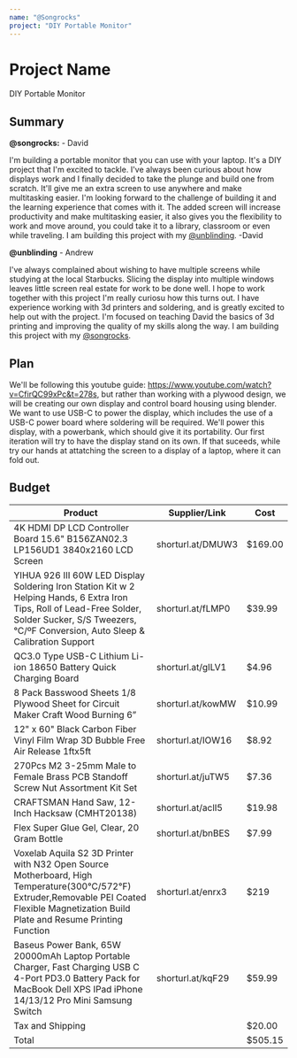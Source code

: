 ```yaml
---
name: "@Songrocks"
project: "DIY Portable Monitor"
---
```


# Project Name

DIY Portable Monitor

## Summary
**@songrocks:** - David

I'm building a portable monitor that you can use with your laptop. It's a DIY project that I'm excited to tackle. I've always been curious about how displays work and I finally decided to take the plunge and build one from scratch. It'll give me an extra screen to use anywhere and make multitasking easier. I'm looking forward to the challenge of building it and the learning experience that comes with it. The added screen will increase productivity and make multitasking easier, it also gives you the flexibility to work and move around, you could take it to a library, classroom or even while traveling. I am building this project with my  [@unblinding](https://github.com/unblinding).  -David

**@unblinding** - Andrew

I've always complained about wishing to have multiple screens while studying at the local Starbucks. Slicing the display into multiple windows leaves little screen real estate for work to be done well. I hope to work together with this project I'm really curiosu how this turns out. I have experience working with 3d printers and soldering, and is greatly excited to help out with the project. I'm focused on teaching David the basics of 3d printing and improving the quality of my skills along the way. I am building this project with my  [@songrocks](https://github.com/songrocks). 

## Plan
We'll be following this youtube guide: https://www.youtube.com/watch?v=CfirQC99xPc&t=278s, but rather than working with a plywood design, we will be creating our own display and control board housing using blender. We want to use USB-C to power the display, which includes the use of a USB-C power board where soldering will be required. We'll power this display, with a powerbank, which should give it its portability. Our first iteration will try to have the display stand on its own. If that suceeds, while try our hands at attatching the screen to a display of a laptop, where it can fold out. 

 

## Budget
| Product         | Supplier/Link                         | Cost   |
| --------------- | ------------------------------------- | ------ |
| 4K HDMI DP LCD Controller Board 15.6" B156ZAN02.3 LP156UD1 3840x2160 LCD Screen| shorturl.at/DMUW3 | $169.00 |
| YIHUA 926 III 60W LED Display Soldering Iron Station Kit w 2 Helping Hands, 6 Extra Iron Tips, Roll of Lead-Free Solder, Solder Sucker, S/S Tweezers, °C/ºF Conversion, Auto Sleep & Calibration Support | shorturl.at/fLMP0 | $39.99 |
|QC3.0 Type USB-C Lithium Li-ion 18650 Battery Quick Charging Board | shorturl.at/gILV1 | $4.96 |
| 8 Pack Basswood Sheets 1/8 Plywood Sheet for Circuit Maker Craft Wood Burning 6” | shorturl.at/kowMW |$10.99 |
| 12" x 60" Black Carbon Fiber Vinyl Film Wrap 3D Bubble Free Air Release 1ftx5ft | shorturl.at/IOW16 | $8.92 | 
| 270Pcs M2 3-25mm Male to Female Brass PCB Standoff Screw Nut Assortment Kit Set | shorturl.at/juTW5 | $7.36 |  
| CRAFTSMAN Hand Saw, 12-Inch Hacksaw (CMHT20138) | shorturl.at/aclI5 | $19.98 |
|Flex Super Glue Gel, Clear, 20 Gram Bottle | shorturl.at/bnBES | $7.99 |
| Voxelab Aquila S2 3D Printer with N32 Open Source Motherboard, High Temperature(300°C/572°F) Extruder,Removable PEI Coated Flexible Magnetization Build Plate and Resume Printing Function | shorturl.at/enrx3 | $219 | 
| Baseus Power Bank, 65W 20000mAh Laptop Portable Charger, Fast Charging USB C 4-Port PD3.0 Battery Pack for MacBook Dell XPS IPad iPhone 14/13/12 Pro Mini Samsung Switch | shorturl.at/kqF29 | $59.99 | 
|Tax and Shipping |                                       | $20.00  |
| Total           |                                       | $505.15 |
